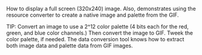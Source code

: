 How to display a full screen (320x240) image.  Also, demonstrates using the 
resource converter to create a native image and palette from the GIF.

TIP: Convert an image to use a 2^12 color palette (4 bits each for the red,
green, and blue color channels.)  Then convert the image to GIF.  Tweek the
color palette, if needed.  The data conversion tool knows how to extract both
image data and palette data from GIF images.
